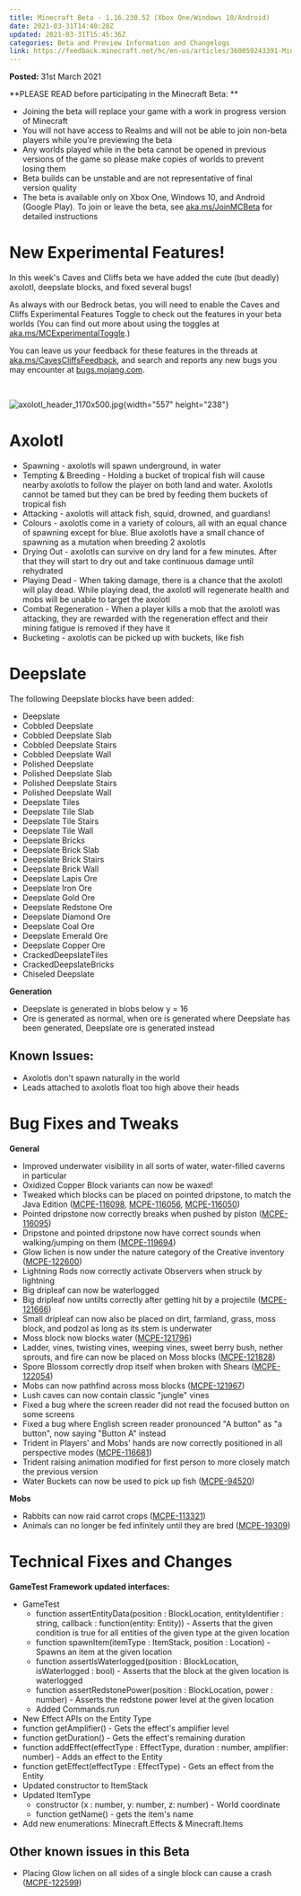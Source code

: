 ```yaml
---
title: Minecraft Beta - 1.16.230.52 (Xbox One/Windows 10/Android)
date: 2021-03-31T14:40:28Z
updated: 2021-03-31T15:45:36Z
categories: Beta and Preview Information and Changelogs
link: https://feedback.minecraft.net/hc/en-us/articles/360059243391-Minecraft-Beta-1-16-230-52-Xbox-One-Windows-10-Android-
---
```


**Posted:** 31st March 2021

**PLEASE READ before participating in the Minecraft Beta: **

-   Joining the beta will replace your game with a work in progress version of Minecraft 
-   You will not have access to Realms and will not be able to join non-beta players while you\'re previewing the beta
-   Any worlds played while in the beta cannot be opened in previous versions of the game so please make copies of worlds to prevent losing them 
-   Beta builds can be unstable and are not representative of final version quality 
-   The beta is available only on Xbox One, Windows 10, and Android (Google Play). To join or leave the beta, see [aka.ms/JoinMCBeta](https://aka.ms/JoinMCBeta) for detailed instructions

# New Experimental Features!

In this week\'s Caves and Cliffs beta we have added the cute (but deadly) axolotl, deepslate blocks, and fixed several bugs!

As always with our Bedrock betas, you will need to enable the Caves and Cliffs Experimental Features Toggle to check out the features in your beta worlds (You can find out more about using the toggles at [aka.ms/MCExperimentalToggle](https://aka.ms/MCExperimentalToggle).)

You can leave us your feedback for these features in the threads at [aka.ms/CavesCliffsFeedback](https://aka.ms/CavesCliffsFeedback), and search and reports any new bugs you may encounter at [bugs.mojang.com](https://bugs.mojang.com/).

 

![axolotl_header_1170x500.jpg](https://feedback.minecraft.net/hc/article_attachments/360091158772/axolotl_header_1170x500.jpg){width="557" height="238"}

# Axolotl

-   Spawning - axolotls will spawn underground, in water
-   Tempting & Breeding - Holding a bucket of tropical fish will cause nearby axolotls to follow the player on both land and water. Axolotls cannot be tamed but they can be bred by feeding them buckets of tropical fish
-   Attacking - axolotls will attack fish, squid, drowned, and guardians!
-   Colours - axolotls come in a variety of colours, all with an equal chance of spawning except for blue. Blue axolotls have a small chance of spawning as a mutation when breeding 2 axolotls
-   Drying Out - axolotls can survive on dry land for a few minutes. After that they will start to dry out and take continuous damage until rehydrated
-   Playing Dead - When taking damage, there is a chance that the axolotl will play dead. While playing dead, the axolotl will regenerate health and mobs will be unable to target the axolotl
-   Combat Regeneration - When a player kills a mob that the axolotl was attacking, they are rewarded with the regeneration effect and their mining fatigue is removed if they have it
-   Bucketing - axolotls can be picked up with buckets, like fish

# Deepslate

The following Deepslate blocks have been added:

-   Deepslate
-   Cobbled Deepslate
-   Cobbled Deepslate Slab
-   Cobbled Deepslate Stairs
-   Cobbled Deepslate Wall
-   Polished Deepslate
-   Polished Deepslate Slab
-   Polished Deepslate Stairs
-   Polished Deepslate Wall
-   Deepslate Tiles
-   Deepslate Tile Slab
-   Deepslate Tile Stairs
-   Deepslate Tile Wall
-   Deepslate Bricks
-   Deepslate Brick Slab
-   Deepslate Brick Stairs
-   Deepslate Brick Wall
-   Deepslate Lapis Ore
-   Deepslate Iron Ore
-   Deepslate Gold Ore
-   Deepslate Redstone Ore
-   Deepslate Diamond Ore
-   Deepslate Coal Ore
-   Deepslate Emerald Ore
-   Deepslate Copper Ore
-   CrackedDeepslateTiles
-   CrackedDeepslateBricks
-   Chiseled Deepslate

**Generation**

-   Deepslate is generated in blobs below y = 16
-   Ore is generated as normal, when ore is generated where Deepslate has been generated, Deepslate ore is generated instead

## **Known Issues:**

-   Axolotls don\'t spawn naturally in the world
-   Leads attached to axolotls float too high above their heads

# Bug Fixes and Tweaks

**General**

-   Improved underwater visibility in all sorts of water, water-filled caverns in particular
-   Oxidized Copper Block variants can now be waxed!
-   Tweaked which blocks can be placed on pointed dripstone, to match the Java Edition ([MCPE-116098](https://bugs.mojang.com/browse/MCPE-116098), [MCPE-116056](https://bugs.mojang.com/browse/MCPE-116056), [MCPE-116050](https://bugs.mojang.com/browse/MCPE-116050))
-   Pointed dripstone now correctly breaks when pushed by piston ([MCPE-116095](https://bugs.mojang.com/browse/MCPE-116095))
-   Dripstone and pointed dripstone now have correct sounds when walking/jumping on them ([MCPE-119694](https://bugs.mojang.com/browse/MCPE-119694))
-   Glow lichen is now under the nature category of the Creative inventory ([MCPE-122600](https://bugs.mojang.com/browse/MCPE-122600))
-   Lightning Rods now correctly activate Observers when struck by lightning
-   Big dripleaf can now be waterlogged
-   Big dripleaf now untilts correctly after getting hit by a projectile ([MCPE-121666](https://bugs.mojang.com/browse/MCPE-121666))
-   Small dripleaf can now also be placed on dirt, farmland, grass, moss block, and podzol as long as its stem is underwater
-   Moss block now blocks water ([MCPE-121796](https://bugs.mojang.com/browse/MCPE-121796))
-   Ladder, vines, twisting vines, weeping vines, sweet berry bush, nether sprouts, and fire can now be placed on Moss blocks ([MCPE-121828](https://bugs.mojang.com/browse/MCPE-121828))
-   Spore Blossom correctly drop itself when broken with Shears ([MCPE-122054](https://bugs.mojang.com/browse/MCPE-122054))
-   Mobs can now pathfind across moss blocks ([MCPE-121967](https://bugs.mojang.com/browse/MCPE-121967))
-   Lush caves can now contain classic \"jungle\" vines
-   Fixed a bug where the screen reader did not read the focused button on some screens
-   Fixed a bug where English screen reader pronounced \"A button\" as \"a button\", now saying \"Button A\" instead
-   Trident in Players\' and Mobs\' hands are now correctly positioned in all perspective modes ([MCPE-116681](https://bugs.mojang.com/browse/MCPE-116681))
-   Trident raising animation modified for first person to more closely match the previous version
-   Water Buckets can now be used to pick up fish ([MCPE-94520](https://bugs.mojang.com/browse/MCPE-94520))

**Mobs**

-   Rabbits can now raid carrot crops ([MCPE-113321](https://bugs.mojang.com/browse/MCPE-113321))
-   Animals can no longer be fed infinitely until they are bred ([MCPE-19309](https://bugs.mojang.com/browse/MCPE-19309))

# Technical Fixes and Changes

**GameTest Framework updated interfaces:**

-   GameTest
    -   function assertEntityData(position : BlockLocation, entityIdentifier : string, callback : function(entity: Entity)) - Asserts that the given condition is true for all entities of the given type at the given location
    -   function spawnItem(itemType : ItemStack, position : Location) - Spawns an item at the given location
    -   function assertIsWaterlogged(position : BlockLocation, isWaterlogged : bool) - Asserts that the block at the given location is waterlogged
    -   function assertRedstonePower(position : BlockLocation, power : number) - Asserts the redstone power level at the given location
    -   Added Commands.run
-   New Effect APIs on the Entity Type
-   function getAmplifier() - Gets the effect\'s amplifier level
-   function getDuration() - Gets the effect\'s remaining duration
-   function addEffect(effectType : EffectType, duration : number, amplifier: number) - Adds an effect to the Entity
-   function getEffect(effectType : EffectType) - Gets an effect from the Entity
-   Updated constructor to ItemStack
-   Updated ItemType
    -   constructor (x : number, y: number, z: number) - World coordinate
    -   function getName() - gets the item\'s name
-   Add new enumerations: Minecraft.Effects & Minecraft.Items

## **Other known issues in this Beta**

-   Placing Glow lichen on all sides of a single block can cause a crash ([MCPE-122599](https://bugs.mojang.com/browse/MCPE-122599))
